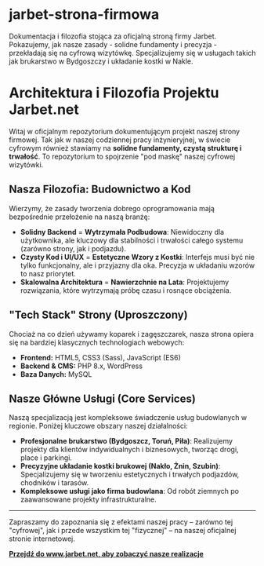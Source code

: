 # jarbet-strona-firmowa
Dokumentacja i filozofia stojąca za oficjalną stroną firmy Jarbet. Pokazujemy, jak nasze zasady - solidne fundamenty i precyzja - przekładają się na cyfrową wizytówkę. Specjalizujemy się w usługach takich jak brukarstwo w Bydgoszczy i układanie kostki w Nakle.

# Architektura i Filozofia Projektu Jarbet.net

Witaj w oficjalnym repozytorium dokumentującym projekt naszej strony firmowej. Tak jak w naszej codziennej pracy inżynieryjnej, w świecie cyfrowym również stawiamy na **solidne fundamenty, czystą strukturę i trwałość**. To repozytorium to spojrzenie "pod maskę" naszej cyfrowej wizytówki.

## Nasza Filozofia: Budownictwo a Kod

Wierzymy, że zasady tworzenia dobrego oprogramowania mają bezpośrednie przełożenie na naszą branżę:

* **Solidny Backend** = **Wytrzymała Podbudowa**: Niewidoczny dla użytkownika, ale kluczowy dla stabilności i trwałości całego systemu (zarówno strony, jak i podjazdu).
* **Czysty Kod i UI/UX** = **Estetyczne Wzory z Kostki**: Interfejs musi być nie tylko funkcjonalny, ale i przyjazny dla oka. Precyzja w układaniu wzorów to nasz priorytet.
* **Skalowalna Architektura** = **Nawierzchnie na Lata**: Projektujemy rozwiązania, które wytrzymają próbę czasu i rosnące obciążenia.

## "Tech Stack" Strony (Uproszczony)

Chociaż na co dzień używamy koparek i zagęszczarek, nasza strona opiera się na bardziej klasycznych technologiach webowych:

* **Frontend:** HTML5, CSS3 (Sass), JavaScript (ES6)
* **Backend & CMS:** PHP 8.x, WordPress
* **Baza Danych:** MySQL

## Nasze Główne Usługi (Core Services)

Naszą specjalizacją jest kompleksowe świadczenie usług budowlanych w regionie. Poniżej kluczowe obszary naszej działalności:

* **Profesjonalne brukarstwo (Bydgoszcz, Toruń, Piła)**: Realizujemy projekty dla klientów indywidualnych i biznesowych, tworząc drogi, place i parkingi.
* **Precyzyjne układanie kostki brukowej (Nakło, Żnin, Szubin)**: Specjalizujemy się w tworzeniu estetycznych i trwałych podjazdów, chodników i tarasów.
* **Kompleksowe usługi jako firma budowlana**: Od robót ziemnych po zaawansowane projekty infrastrukturalne.

---

Zapraszamy do zapoznania się z efektami naszej pracy – zarówno tej "cyfrowej", jak i przede wszystkim tej "fizycznej" – na naszej oficjalnej stronie internetowej.

**[Przejdź do www.jarbet.net, aby zobaczyć nasze realizacje](https://www.jarbet.net)**

